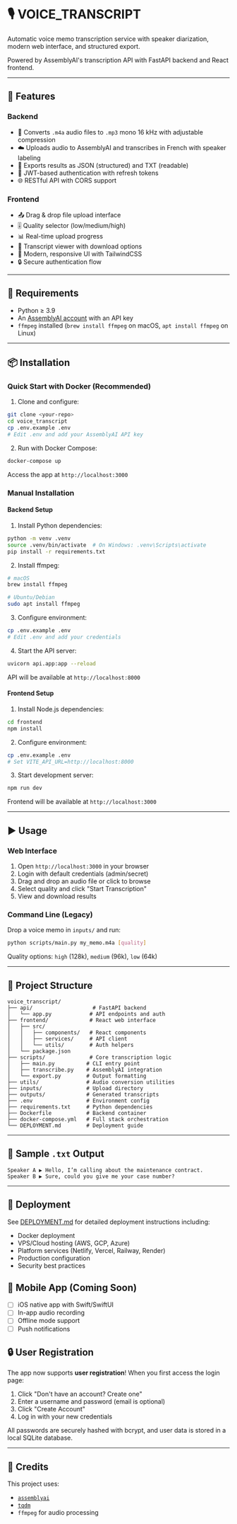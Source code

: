 # 🎙️ VOICE_TRANSCRIPT

Automatic voice memo transcription service with speaker diarization, modern web interface, and structured export.

Powered by AssemblyAI's transcription API with FastAPI backend and React frontend.

---

## 🚀 Features

### Backend
- 🔄 Converts `.m4a` audio files to `.mp3` mono 16 kHz with adjustable compression
- ☁️ Uploads audio to AssemblyAI and transcribes in French with speaker labeling
- 📝 Exports results as JSON (structured) and TXT (readable)
- 🔐 JWT-based authentication with refresh tokens
- 🌐 RESTful API with CORS support

### Frontend
- 📤 Drag & drop file upload interface
- 🎚️ Quality selector (low/medium/high)
- 📊 Real-time upload progress
- 📝 Transcript viewer with download options
- 🎨 Modern, responsive UI with TailwindCSS
- 🔒 Secure authentication flow

---

## 🧰 Requirements

- Python ≥ 3.9
- An [AssemblyAI account](https://www.assemblyai.com/) with an API key
- `ffmpeg` installed (`brew install ffmpeg` on macOS, `apt install ffmpeg` on Linux)

---

## 📦 Installation

### Quick Start with Docker (Recommended)

1. Clone and configure:
```bash
git clone <your-repo>
cd voice_transcript
cp .env.example .env
# Edit .env and add your AssemblyAI API key
```

2. Run with Docker Compose:
```bash
docker-compose up
```

Access the app at `http://localhost:3000`

### Manual Installation

#### Backend Setup

1. Install Python dependencies:
```bash
python -m venv .venv
source .venv/bin/activate  # On Windows: .venv\Scripts\activate
pip install -r requirements.txt
```

2. Install ffmpeg:
```bash
# macOS
brew install ffmpeg

# Ubuntu/Debian
sudo apt install ffmpeg
```

3. Configure environment:
```bash
cp .env.example .env
# Edit .env and add your credentials
```

4. Start the API server:
```bash
uvicorn api.app:app --reload
```

API will be available at `http://localhost:8000`

#### Frontend Setup

1. Install Node.js dependencies:
```bash
cd frontend
npm install
```

2. Configure environment:
```bash
cp .env.example .env
# Set VITE_API_URL=http://localhost:8000
```

3. Start development server:
```bash
npm run dev
```

Frontend will be available at `http://localhost:3000`

---

## ▶️ Usage

### Web Interface

1. Open `http://localhost:3000` in your browser
2. Login with default credentials (admin/secret)
3. Drag and drop an audio file or click to browse
4. Select quality and click "Start Transcription"
5. View and download results

### Command Line (Legacy)

Drop a voice memo in `inputs/` and run:

```bash
python scripts/main.py my_memo.m4a [quality]
```

Quality options: `high` (128k), `medium` (96k), `low` (64k)

---

## 📂 Project Structure

```
voice_transcript/
├── api/                   # FastAPI backend
│   └── app.py            # API endpoints and auth
├── frontend/             # React web interface
│   ├── src/
│   │   ├── components/   # React components
│   │   ├── services/     # API client
│   │   └── utils/        # Auth helpers
│   └── package.json
├── scripts/              # Core transcription logic
│   ├── main.py          # CLI entry point
│   ├── transcribe.py    # AssemblyAI integration
│   └── export.py        # Output formatting
├── utils/               # Audio conversion utilities
├── inputs/              # Upload directory
├── outputs/             # Generated transcripts
├── .env                 # Environment config
├── requirements.txt     # Python dependencies
├── Dockerfile           # Backend container
├── docker-compose.yml   # Full stack orchestration
└── DEPLOYMENT.md        # Deployment guide
```

---

## 🧪 Sample `.txt` Output

```
Speaker A ▶ Hello, I’m calling about the maintenance contract.
Speaker B ▶ Sure, could you give me your case number?
```

---

## 🚀 Deployment

See [DEPLOYMENT.md](DEPLOYMENT.md) for detailed deployment instructions including:
- Docker deployment
- VPS/Cloud hosting (AWS, GCP, Azure)
- Platform services (Netlify, Vercel, Railway, Render)
- Production configuration
- Security best practices

## 📱 Mobile App (Coming Soon)

- [ ] iOS native app with Swift/SwiftUI
- [ ] In-app audio recording
- [ ] Offline mode support
- [ ] Push notifications

## 🔒 User Registration

The app now supports **user registration**! When you first access the login page:

1. Click "Don't have an account? Create one"
2. Enter a username and password (email is optional)
3. Click "Create Account"
4. Log in with your new credentials

All passwords are securely hashed with bcrypt, and user data is stored in a local SQLite database.

---

## 🙌 Credits

This project uses:
- [`assemblyai`](https://pypi.org/project/assemblyai/)
- [`tqdm`](https://github.com/tqdm/tqdm)
- `ffmpeg` for audio processing
